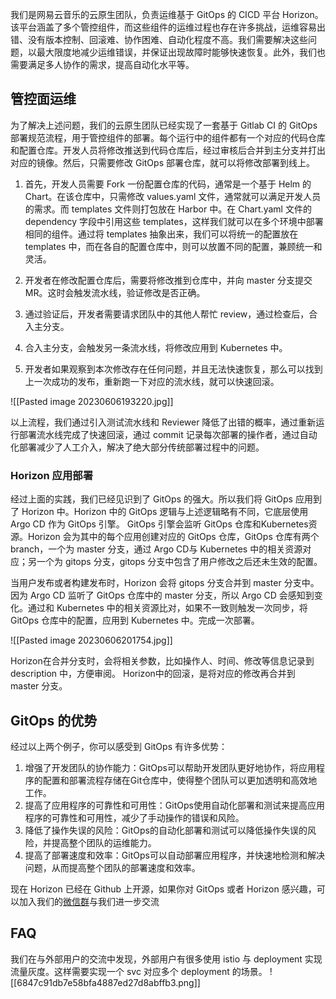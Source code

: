 我们是网易云音乐的云原生团队，负责运维基于 GitOps 的 CICD 平台 Horizon。该平台涵盖了多个管控组件，而这些组件的运维过程也存在许多挑战，运维容易出错、没有版本控制、回滚难、协作困难、自动化程度不高。我们需要解决这些问题，以最大限度地减少运维错误，并保证出现故障时能够快速恢复。此外，我们也需要满足多人协作的需求，提高自动化水平等。

## 管控面运维

为了解决上述问题，我们的云原生团队已经实现了一套基于 Gitlab CI 的 GitOps 部署规范流程，用于管控组件的部署。每个运行中的组件都有一个对应的代码仓库和配置仓库。开发人员将修改推送到代码仓库后，经过审核后合并到主分支并打出对应的镜像。然后，只需要修改 GitOps 部署仓库，就可以将修改部署到线上。

1. 首先，开发人员需要 Fork 一份配置仓库的代码，通常是一个基于 Helm 的 Chart。在该仓库中，只需修改 values.yaml 文件，通常就可以满足开发人员的需求。而 templates 文件则打包放在 Harbor 中。在 Chart.yaml 文件的 dependency 字段中引用这些 templates，这样我们就可以在多个环境中部署相同的组件。通过将 templates 抽象出来，我们可以将统一的配置放在 templates 中，而在各自的配置仓库中，则可以放置不同的配置，兼顾统一和灵活。

2. 开发者在修改配置仓库后，需要将修改推到仓库中，并向 master 分支提交 MR。这时会触发流水线，验证修改是否正确。

3. 通过验证后，开发者需要请求团队中的其他人帮忙 review，通过检查后，合入主分支。

4. 合入主分支，会触发另一条流水线，将修改应用到 Kubernetes 中。

5. 开发者如果观察到本次修改存在任何问题，并且无法快速恢复，那么可以找到上一次成功的发布，重新跑一下对应的流水线，就可以快速回滚。

![[Pasted image 20230606193220.jpg]]

以上流程，我们通过引入测试流水线和 Reviewer 降低了出错的概率，通过重新运行部署流水线完成了快速回滚，通过 commit 记录每次部署的操作者，通过自动化部署减少了人工介入，解决了绝大部分传统部署过程中的问题。

### Horizon 应用部署

经过上面的实践，我们已经见识到了 GitOps 的强大。所以我们将 GitOps 应用到了 Horizon 中。Horizon 中的 GitOps 逻辑与上述逻辑略有不同，它底层使用 Argo CD 作为 GitOps 引擎。
GitOps 引擎会监听 GitOps 仓库和Kubernetes资源。Horizon 会为其中的每个应用创建对应的 GitOps 仓库，GitOps 仓库有两个 branch，一个为 master 分支，通过 Argo CD与 Kubernetes 中的相关资源对应；另一个为 gitops 分支，gitops 分支中包含了用户修改之后还未生效的配置。

当用户发布或者构建发布时，Horizon 会将 gitops 分支合并到 master 分支中。因为 Argo CD 监听了 GitOps 仓库中的 master 分支，所以 Argo CD 会感知到变化。通过和 Kubernetes 中的相关资源比对，如果不一致则触发一次同步，将 GitOps 仓库中的配置，应用到 Kubernetes 中。完成一次部署。

![[Pasted image 20230606201754.jpg]]

Horizon在合并分支时，会将相关参数，比如操作人、时间、修改等信息记录到 description 中，方便审阅。
Horizon中的回滚，是将对应的修改再合并到 master 分支。

## GitOps 的优势

经过以上两个例子，你可以感受到 GitOps 有许多优势：

1. 增强了开发团队的协作能力：GitOps可以帮助开发团队更好地协作，将应用程序的配置和部署流程存储在Git仓库中，使得整个团队可以更加透明和高效地工作。
2. 提高了应用程序的可靠性和可用性：GitOps使用自动化部署和测试来提高应用程序的可靠性和可用性，减少了手动操作的错误和风险。
3. 降低了操作失误的风险：GitOps的自动化部署和测试可以降低操作失误的风险，并提高整个团队的运维能力。
4. 提高了部署速度和效率：GitOps可以自动部署应用程序，并快速地检测和解决问题，从而提高整个团队的部署速度和效率。

现在 Horizon 已经在 Github 上开源，如果你对 GitOps 或者 Horizon 感兴趣，可以加入我们的[微信群](https://github.com/horizoncd/horizon#contact-us)与我们进一步交流

## FAQ

我们在与外部用户的交流中发现，外部用户有很多使用 istio 与 deployment 实现流量灰度。这样需要实现一个 svc 对应多个 deployment 的场景。
![[6847c91db7e58bfa4887ed27d8abffb3.png]]